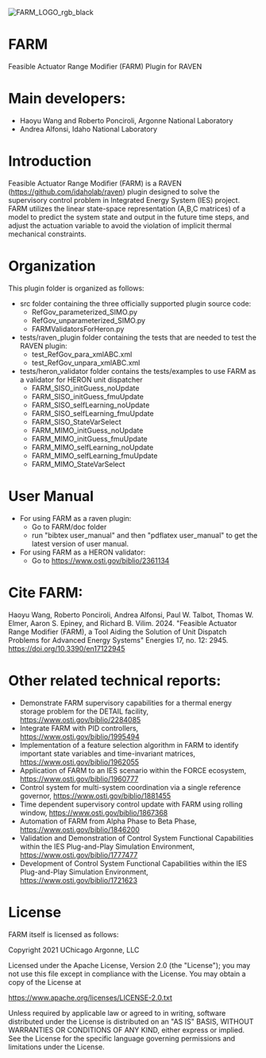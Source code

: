 ![FARM_LOGO_rgb_black](https://user-images.githubusercontent.com/63424217/178042559-7f4c1b33-cd0f-4bd4-9a31-22e6f0d80dd8.png)
# FARM
Feasible Actuator Range Modifier (FARM) Plugin for RAVEN

# Main developers:
- Haoyu Wang and Roberto Ponciroli, Argonne National Laboratory
- Andrea Alfonsi, Idaho National Laboratory

# Introduction
Feasible Actuator Range Modifier (FARM) is a RAVEN (https://github.com/idaholab/raven) plugin designed to solve the 
supervisory control problem in Integrated Energy System (IES) project. FARM utilizes the linear state-space representation 
(A,B,C matrices) of a model to predict the system state and output in the future time steps, and adjust the actuation variable 
to avoid the violation of implicit thermal mechanical constraints.

# Organization
This plugin folder is organized as follows:
- src folder containing the three officially supported plugin source code:
    - RefGov_parameterized_SIMO.py
    - RefGov_unparameterized_SIMO.py
    - FARMValidatorsForHeron.py
- tests/raven_plugin folder containing the tests that are needed to test the RAVEN plugin:
    - test_RefGov_para_xmlABC.xml
    - test_RefGov_unpara_xmlABC.xml
- tests/heron_validator folder contains the tests/examples to use FARM as a validator for HERON unit dispatcher
    - FARM_SISO_initGuess_noUpdate
    - FARM_SISO_initGuess_fmuUpdate
    - FARM_SISO_selfLearning_noUpdate
    - FARM_SISO_selfLearning_fmuUpdate
    - FARM_SISO_StateVarSelect
    - FARM_MIMO_initGuess_noUpdate
    - FARM_MIMO_initGuess_fmuUpdate
    - FARM_MIMO_selfLearning_noUpdate
    - FARM_MIMO_selfLearning_fmuUpdate
    - FARM_MIMO_StateVarSelect

# User Manual
- For using FARM as a raven plugin:
    - Go to FARM/doc folder
    - run "bibtex user_manual" and then "pdflatex user_manual" to get the latest version of user manual.
- For using FARM as a HERON validator:
    - Go to https://www.osti.gov/biblio/2361134
 
# Cite FARM:
Haoyu Wang, Roberto Ponciroli, Andrea Alfonsi, Paul W. Talbot, Thomas W. Elmer, Aaron S. Epiney, and Richard B. Vilim. 2024. "Feasible Actuator Range Modifier (FARM), a Tool Aiding the Solution of Unit Dispatch Problems for Advanced Energy Systems" Energies 17, no. 12: 2945. https://doi.org/10.3390/en17122945

# Other related technical reports:
- Demonstrate FARM supervisory capabilities for a thermal energy storage problem for the DETAIL facility, https://www.osti.gov/biblio/2284085
- Integrate FARM with PID controllers, https://www.osti.gov/biblio/1995494
- Implementation of a feature selection algorithm in FARM to identify important state variables and time-invariant matrices, https://www.osti.gov/biblio/1962055
- Application of FARM to an IES scenario within the FORCE ecosystem, https://www.osti.gov/biblio/1960777
- Control system for multi-system coordination via a single reference governor, https://www.osti.gov/biblio/1881455
- Time dependent supervisory control update with FARM using rolling window, https://www.osti.gov/biblio/1867368
- Automation of FARM from Alpha Phase to Beta Phase, https://www.osti.gov/biblio/1846200
- Validation and Demonstration of Control System Functional Capabilities within the IES Plug-and-Play Simulation Environment, https://www.osti.gov/biblio/1777477
- Development of Control System Functional Capabilities within the IES Plug-and-Play Simulation Environment, https://www.osti.gov/biblio/1721623
  
# License
FARM itself is licensed as follows:

Copyright 2021 UChicago Argonne, LLC

Licensed under the Apache License, Version 2.0 (the "License");
you may not use this file except in compliance with the License.
You may obtain a copy of the License at

  https://www.apache.org/licenses/LICENSE-2.0.txt

Unless required by applicable law or agreed to in writing, software
distributed under the License is distributed on an "AS IS" BASIS,
WITHOUT WARRANTIES OR CONDITIONS OF ANY KIND, either express or implied.
See the License for the specific language governing permissions and
limitations under the License.
